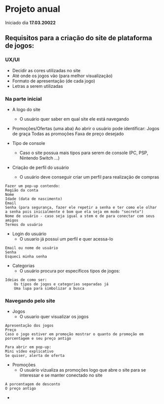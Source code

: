 # Projeto anual 
Iniciado dia **17.03.20022**

## Requisitos para a criação do site de plataforma de jogos:

### UX/UI
- Decidir as cores utilizadas no site 
- Até onde os jogos vão (para melhor visualização)
- Formato de apresentação (de cada jogo)
- Letras a serem utilizadas


### Na parte inicial 
- A logo do site
    - O usuário quer saber em qual site ele está navegando 

- Promoções/Ofertas (uma aba)
    Ao abrir o usuário pode identificar:
    Jogos de graça
    Todas as promoções
    Faxa de preço desejado

- Tipo de console
    - Caso o site possua mais tipos para serem de console (PC, PSP, Nintendo Switch ...)

- Criação de perfil do usuário
    - O usuário deve conseguir criar um perfil para realização de compras
```
Fazer um pop-up contendo:
Região da conta
Nome 
Idade (data de nascimento)
Email
Senha (para segurança, fazer ele repetir a senha e ter como ele olhar a senha pois inicialmente é bom que ela seja em modo "secreto")
Nome de usuário - caso seja igual a stem e de para conectar com seus amigos
Termos do usuário
```

- Login do usuário
    - O usuario já possui um perfil e quer acessa-lo
```
Email ou nome de usuário
Senha 
Esqueci minha senha 
```

- Categorias
    - O usuário procura por especificos tipos de jogos:
```
Ideias de como ser:
    Os tipos de jogos e categorias separadas já
    Uma lupa para simbolizar a busca
```

### Navegando pelo site

- Jogos
    - O usuario quer visualizar os jogos 
```
Apresentação dos jogos
Preço 
Caso o jogo estiver em promoção mostrar o quanto de promoção em porcentagem e seu preço antigo

Para abrir em pop-up:
Mini vídeo explicativo 
Se quiser, alerta de oferta
```

- Promoções
    - O usuário vizualiza as promoções logo que abre o site para se interessar e se manter conectado no site
```
A porcentagem de desconto 
O preço antigo 
```

-